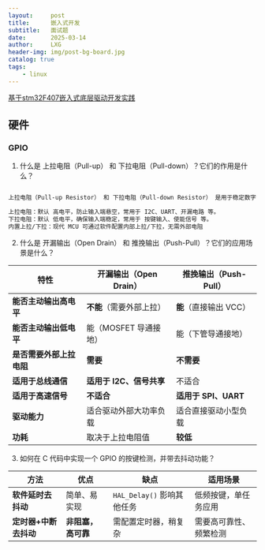 ```yaml
---
layout:     post
title:      嵌入式开发
subtitle:   面试题
date:       2025-03-14
author:     LXG
header-img: img/post-bg-board.jpg
catalog: true
tags:
    - linux
---
```


[基于stm32F407嵌入式底层驱动开发实践](https://stm32f407-tech-doc.readthedocs.io/en/latest/index.html)

## 硬件

### GPIO

1. 什么是 上拉电阻（Pull-up） 和 下拉电阻（Pull-down）？它们的作用是什么？

```txt

上拉电阻（Pull-up Resistor） 和 下拉电阻（Pull-down Resistor） 是用于稳定数字电路输入端状态的电子元件，防止输入端悬空（Floating），导致不确定的逻辑状态。

上拉电阻：默认 高电平，防止输入端悬空，常用于 I2C、UART、开漏电路 等。
下拉电阻：默认 低电平，确保输入端稳定，常用于 按键输入、使能信号 等。
内置上拉/下拉：现代 MCU 可通过软件配置内部上拉/下拉，无需外部电阻

```

2. 什么是 开漏输出（Open Drain） 和 推挽输出（Push-Pull）？它们的应用场景是什么？

| **特性**  | **开漏输出（Open Drain）** | **推挽输出（Push-Pull）** |
|----------|------------------|------------------|
| **能否主动输出高电平** | **不能**（需要外部上拉） | **能**（直接输出 VCC） |
| **能否主动输出低电平** | 能（MOSFET 导通接地） | 能（下管导通接地） |
| **是否需要外部上拉电阻** | **需要** | **不需要** |
| **适用于总线通信** | **适用于 I2C、信号共享** | 不适合 |
| **适用于高速信号** | **不适合** | **适用于 SPI、UART** |
| **驱动能力** | 适合驱动外部大功率负载 | 适合直接驱动小型负载 |
| **功耗** | 取决于上拉电阻值 | **较低** |

3. 如何在 C 代码中实现一个 GPIO 的按键检测，并带去抖动功能？

| **方法**               | **优点**              | **缺点**              | **适用场景**              |
|------------------------|-----------------------|-----------------------|---------------------------|
| **软件延时去抖动**      | 简单、易实现          | `HAL_Delay()` 影响其他任务 | 低频按键，单任务应用      |
| **定时器+中断去抖动**   | **非阻塞，高可靠**    | 需配置定时器，稍复杂   | 需要高可靠性、频繁检测    |






















